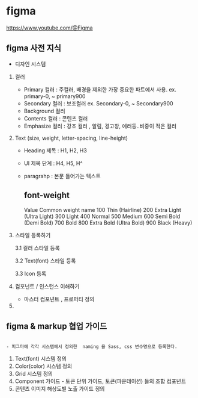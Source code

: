 # figma
https://www.youtube.com/@Figma

## figma 사전 지식 

- 디자인 시스템

1. 컬러 
   - Primary 컬러 : 주컬러,  배경을 제외한 가장 중요한 파트에서 사용.
     ex. primary-0, ~ primary900
   - Secondary 컬러 : 보조컬러
     ex. Secondary-0, ~ Secondary900
   - Background 컬러 
   - Contents 컬러 : 콘텐츠 컬러
   - Emphasize 컬러 : 강조 컬러 , 알림, 경고창, 에러등..비중이 적은 컬러 


2. Text (size, weight, letter-spacing, line-height)
   - Heading 제목 : H1, H2, H3
   - UI 제목 단계 :  H4, H5, H^
   - paragrahp : 본문 들어가는 텍스트
  
     ## font-weight
      Value	Common weight name
      100	Thin (Hairline)
      200	Extra Light (Ultra Light)
      300	Light
      400	Normal
      500	Medium
      600	Semi Bold (Demi Bold)
      700	Bold
      800	Extra Bold (Ultra Bold)
      900	Black (Heavy)
  
3. 스타일 등록하기

   3.1 컬러 스타일 등록

   3.2 Text(font) 스타일 등록

   3.3 Icon 등록


4. 컴포넌트 / 인스턴스 이해하기
   - 마스터 컴포넌트 , 프로퍼티 정의
     
6. 


## figma & markup  협업 가이드 
```

- 피그마에 각각 시스템에서 정의한  naming 을 Sass, css 변수명으로 등록한다. 

```

1. Text(font) 시스템 정의
2. Color(color) 시스템 정의
3. Grid 시스템 정의
4. Component 가이드 - 토큰 단위 가이드, 토큰(파운데이션) 들의 조합 컴포넌트
5. 콘텐츠 이미지 해상도별 노출 가이드 정의



    
   

